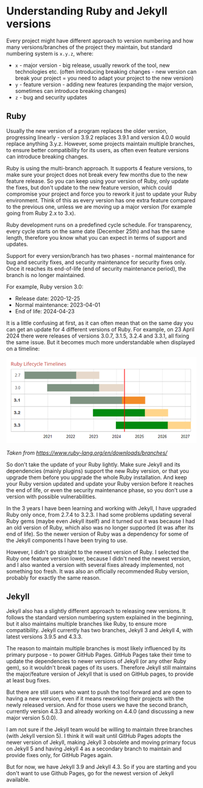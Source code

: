 # Understanding Ruby and Jekyll versions

Every project might have different approach to version numbering and how many versions/branches of the project they maintain, but standard numbering system is `x.y.z`, where:

- `x` - major version - big release, usually rework of the tool, new technologies etc. (often introducing breaking changes - new version can break your project = you need to adapt your project to the new version)
- `y` - feature version - adding new features (expanding the major version, sometimes can introduce breaking changes)
- `z` - bug and security updates

## Ruby

Usually the new version of a program replaces the older version, progressing linearly - version 3.9.2 replaces 3.9.1 and version 4.0.0 would replace anything 3.y.z. However, some projects maintain multiple branches, to ensure better compatibility for its users, as often even feature versions can introduce breaking changes.

Ruby is using the multi-branch approach. It supports 4 feature versions, to make sure your project does not break every few months due to the new feature release. So you can keep using your version of Ruby, only update the fixes, but don't update to the new feature version, which could compromise your project and force you to rework it just to update your Ruby environment. Think of this as every version has one extra feature compared to the previous one, unless we are moving up a major version (for example going from Ruby 2.x to 3.x).

Ruby development runs on a predefined cycle schedule. For transparency, every cycle starts on the same date (December 25th) and has the same length, therefore you know what you can expect in terms of support and updates.

Support for every version/branch has two phases - normal maintenance for bug and security fixes, and security maintenance for security fixes only. Once it reaches its end-of-life (end of security maintenance period), the branch is no longer maintained.

For example, Ruby version 3.0:

- Release date: 2020-12-25
- Normal maintenance: 2023-04-01
- End of life: 2024-04-23

It is a little confusing at first, as it can often mean that on the same day you can get an update for 4 different versions of Ruby. For example, on 23 April 2024 there were releases of versions 3.0.7, 3.1.5, 3.2.4 and 3.3.1, all fixing the same issue. But it becomes much more understandable when displayed on a timeline:

![Ruby release cycles timeline](https://github.com/mareklexuan/jekyll-tips-tricks/blob/main/source/media/ruby-cycles-timeline.png)

_Taken from <https://www.ruby-lang.org/en/downloads/branches/>_

So don't take the update of your Ruby lightly. Make sure Jekyll and its dependencies (mainly plugins) support the new Ruby version, or that you upgrade them before you upgrade the whole Ruby installation. And keep your Ruby version updated and update your Ruby version before it reaches the end of life, or even the security maintenance phase, so you don’t use a version with possible vulnerabilities.

In the 3 years I have been learning and working with Jekyll, I have upgraded Ruby only once, from 2.7.4 to 3.2.3. I had some problems updating several Ruby gems (maybe even Jekyll itself) and it turned out it was because I had an old version of Ruby, which also was no longer supported (it was after its end of life). So the newer version of Ruby was a dependency for some of the Jekyll components I have been trying to use.

However, I didn't go straight to the newest version of Ruby. I selected the Ruby one feature version lower, because I didn't need the newest version, and I also wanted a version with several fixes already implemented, not something too fresh. It was also an officially recommended Ruby version, probably for exactly the same reason.

## Jekyll

Jekyll also has a slightly different approach to releasing new versions. It follows the standard version numbering system explained in the beginning, but it also maintains multiple branches like Ruby, to ensure more compatibility. Jekyll currently has two branches, Jekyll 3 and Jekyll 4, with latest versions 3.9.5 and 4.3.3.

The reason to maintain multiple branches is most likely influenced by its primary purpose - to power GitHub Pages. GitHub Pages take their time to update the dependencies to newer versions of Jekyll (or any other Ruby gem), so it wouldn't break pages of its users. Therefore Jekyll still maintains the major/feature version of Jekyll that is used on GitHub pages, to provide at least bug fixes.

But there are still users who want to push the tool forward and are open to having a new version, even if it means reworking their projects with the newly released version. And for those users we have the second branch, currently version 4.3.3 and already working on 4.4.0 (and discussing a new major version 5.0.0).

I am not sure if the Jekyll team would be willing to maintain three branches (with Jekyll version 5). I think it will wait until GitHub Pages adopts the newer version of Jekyll, making Jekyll 3 obsolete and moving primary focus on Jekyll 5 and having Jekyll 4 as a secondary branch to maintain and provide fixes only, for GitHub Pages again.

But for now, we have Jekyll 3.9 and Jekyll 4.3. So if you are starting and you don't want to use Github Pages, go for the newest version of Jekyll available.
